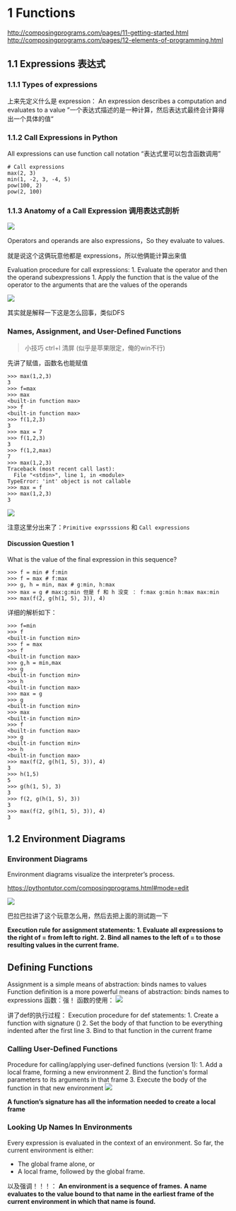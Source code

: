 # 1 Functions 
http://composingprograms.com/pages/11-getting-started.html
http://composingprograms.com/pages/12-elements-of-programming.html



## 1.1 Expressions 表达式

### 1.1.1 Types of expressions

上来先定义什么是 expression：
An expression describes a computation and evaluates to a value
”一个表达式描述的是一种计算，然后表达式最终会计算得出一个具体的值“

### 1.1.2 Call Expressions in Python

All expressions can use function call notation
“表达式里可以包含函数调用”

```
# Call expressions
max(2, 3)
min(1, -2, 3, -4, 5)
pow(100, 2)
pow(2, 100)
```

### 1.1.3 Anatomy of a Call Expression 调用表达式剖析
![](https://raw.githubusercontent.com/biepin7/CloudForImg/master/20220325182140.png)

Operators and operands are also expressions，So they evaluate to values.

就是说这个这俩玩意他都是 expressions，所以他俩能计算出来值

Evaluation procedure for call expressions:
       1. Evaluate the operator and then the operand subexpressions
    1. Apply the function that is the value of the operator
        to the arguments that are the values of the operands



![](https://raw.githubusercontent.com/biepin7/CloudForImg/master/20220325182340.png)

其实就是解释一下这是怎么回事，类似DFS

### Names, Assignment, and User-Defined Functions

> 小技巧 ctrl+l 清屏 (似乎是苹果限定，俺的win不行)

先讲了赋值，函数名也能赋值

```
>>> max(1,2,3) 
3
>>> f=max
>>> max
<built-in function max>
>>> f
<built-in function max>
>>> f(1,2,3) 
3
>>> max = 7
>>> f(1,2,3) 
3
>>> f(1,2,max) 
7
>>> max(1,2,3) 
Traceback (most recent call last):
  File "<stdin>", line 1, in <module>
TypeError: 'int' object is not callable
>>> max = f
>>> max(1,2,3)
3

```
![](https://raw.githubusercontent.com/biepin7/CloudForImg/master/20220325183959.png)

注意这里分出来了：`Primitive exprsssions` 和 `Call expressions`

#### Discussion Question 1
What is the value of the final expression in this sequence?
```
>>> f = min # f:min
>>> f = max # f:max
>>> g, h = min, max # g:min, h:max
>>> max = g # max:g:min 但是 f 和 h 没变 ： f:max g:min h:max max:min
>>> max(f(2, g(h(1, 5), 3)), 4)
```
详细的解析如下：
```
>>> f=min
>>> f
<built-in function min>
>>> f = max 
>>> f
<built-in function max>
>>> g,h = min,max
>>> g
<built-in function min>
>>> h
<built-in function max>
>>> max = g
>>> g
<built-in function min>
>>> max
<built-in function min>
>>> f
<built-in function max>
>>> g
<built-in function min>
>>> h
<built-in function max>
>>> max(f(2, g(h(1, 5), 3)), 4)  
3
>>> h(1,5)
5
>>> g(h(1, 5), 3) 
3
>>> f(2, g(h(1, 5), 3))    
3
>>> max(f(2, g(h(1, 5), 3)), 4)
3
```



## 1.2 Environment Diagrams 

### Environment Diagrams

Environment diagrams visualize the interpreter’s process.

https://pythontutor.com/composingprograms.html#mode=edit

![](https://raw.githubusercontent.com/biepin7/CloudForImg/master/20220325185428.png)

巴拉巴拉讲了这个玩意怎么用，然后去把上面的测试跑一下

**Execution rule for assignment statements:**
**1. Evaluate all expressions to the right of = from left to right.**
**2. Bind all names to the left of = to those resulting values in the current frame.**

## Defining Functions
Assignment is a simple means of abstraction: binds names to values
Function definition is a more powerful means of abstraction: binds names to expressions
函数：强！
函数的使用：
![](https://raw.githubusercontent.com/biepin7/CloudForImg/master/20220325190338.png)

讲了def的执行过程：
Execution procedure for def statements:
    1. Create a function with signature <name>(<formal parameters>)
    2. Set the body of that function to be everything indented after the first line
    3. Bind <name> to that function in the current frame


### Calling User-Defined Functions
Procedure for calling/applying user-defined functions (version 1):
    1. Add a local frame, forming a new environment
    2. Bind the function's formal parameters to its arguments in that frame
    3. Execute the body of the function in that new environment
![](https://raw.githubusercontent.com/biepin7/CloudForImg/master/20220325190520.png)

**A function’s signature has all the information needed to create a local frame**
### Looking Up Names In Environments
Every expression is evaluated in the context of an environment.
So far, the current environment is either:
- The global frame alone, or
- A local frame, followed by the global frame.

以及强调！！！：
**An environment is a sequence of frames.**
**A name evaluates to the value bound to that name in the earliest frame of the current environment in which that name is found.**